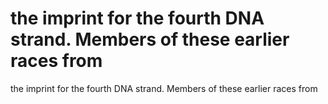 # the imprint for the fourth DNA strand. Members of these earlier races from

the imprint for the fourth DNA strand. Members of these earlier races from